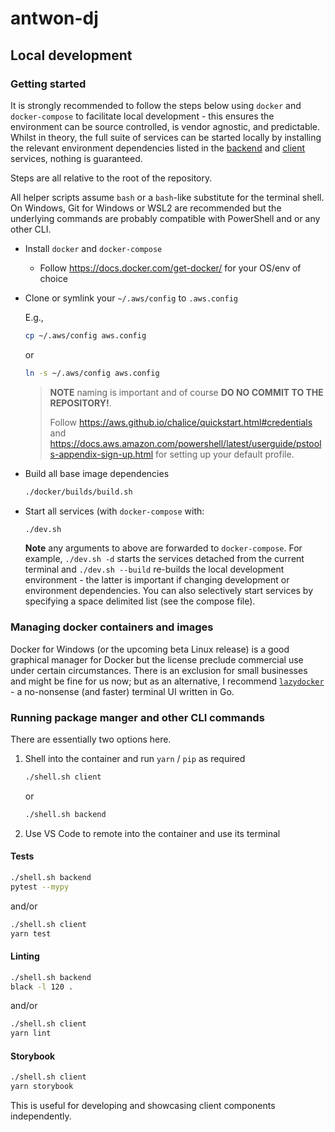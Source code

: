 # antwon-dj

## Local development

### Getting started

It is strongly recommended to follow the steps below using `docker` and `docker-compose`
to facilitate local development - this ensures the environment can be source controlled,
is vendor agnostic, and predictable. Whilst in theory, the full suite of services can
be started locally by installing the relevant environment dependencies listed in the
[backend](./backend/README.md)
and [client](./client/README.md) services, nothing is guaranteed.

Steps are all relative to the root of the repository.

All helper scripts assume `bash` or
a `bash`-like substitute for the terminal shell.
On Windows, Git for Windows or WSL2 are recommended but the underlying commands are probably
compatible with PowerShell and or any other CLI.

- Install `docker` and `docker-compose`
  - Follow <https://docs.docker.com/get-docker/> for your OS/env of choice

- Clone or symlink your `~/.aws/config` to `.aws.config`

  E.g.,

  ```sh
  cp ~/.aws/config aws.config
  ```

  or

  ```sh
  ln -s ~/.aws/config aws.config
  ```

  > **NOTE** naming is important and of course **DO NO COMMIT TO THE REPOSITORY!**.
  >
  > Follow <https://aws.github.io/chalice/quickstart.html#credentials> and
  > <https://docs.aws.amazon.com/powershell/latest/userguide/pstools-appendix-sign-up.html>
  > for setting up your default profile.

- Build all base image dependencies

  ```sh
  ./docker/builds/build.sh
  ```

- Start all services (with `docker-compose` with:

  ```sh
  ./dev.sh
  ```

  **Note** any arguments to above are forwarded to `docker-compose`.
  For example, `./dev.sh -d` starts the services detached from the current terminal
  and `./dev.sh --build` re-builds the local development environment - the latter is important
  if changing development or environment dependencies. You can also selectively start
  services by specifying a space delimited list (see the compose file).

### Managing docker containers and images

Docker for Windows (or the upcoming beta Linux release) is a good graphical manager for Docker but
the license preclude commercial use under certain circumstances. There is an exclusion for small
businesses and might be fine for us now; but as an alternative, I recommend
[`lazydocker`](https://github.com/jesseduffield/lazydocker) - a no-nonsense (and faster) terminal
UI written in Go.

### Running package manger and other CLI commands

There are essentially two options here.

1. Shell into the container and run `yarn` / `pip` as required

   ```sh
   ./shell.sh client
   ```

   or

   ```sh
   ./shell.sh backend
   ```

2. Use VS Code to remote into the container and use its terminal

#### Tests

```sh
./shell.sh backend
pytest --mypy
```

and/or

```sh
./shell.sh client
yarn test
```

#### Linting

```sh
./shell.sh backend
black -l 120 .
```

and/or

```sh
./shell.sh client
yarn lint
```

#### Storybook

```sh
./shell.sh client
yarn storybook
```

This is useful for developing and showcasing client components independently.
